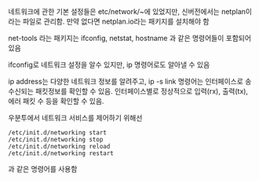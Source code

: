 
네트워크에 관한 기본 설정들은 etc/network/~에 있었지만,
신버전에서는 netplan이라는 파일로 관리함.
만약 없다면 netplan.io라는 패키지를 설치해야 함

net-tools 라는 패키지는 ifconfig, netstat, hostname 과 같은 명령어들이 포함되어 있음

ifconfig로 네트워크 설정을 알수 있지만, ip 명령어로도 알아낼 수 있음

ip address는 다양한 네트워크 정보를 알려주고,
ip -s link 명령어는 인터페이스로 송수신되는 패킷정보를 확인할 수 있음.
인터페이스별로 정상적으로 입력(rx), 출력(tx), 에러 패킷 수 등을 확인할 수 있음.

우분투에서 네트워크 서비스를 제어하기 위해선 
```
/etc/init.d/networking start
/etc/init.d/networking stop
/etc/init.d/networking reload
/etc/init.d/networking restart
```
과 같은 명령어를 사용함